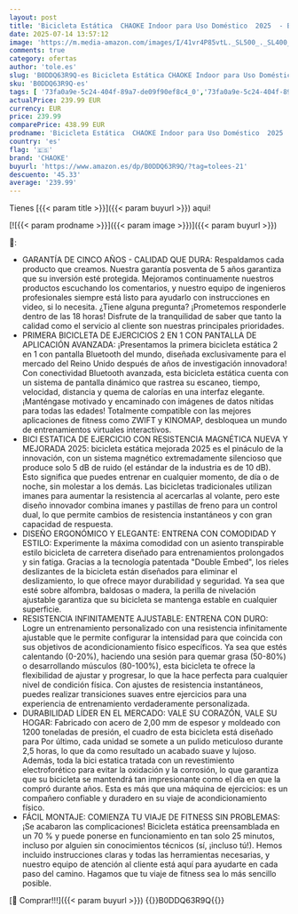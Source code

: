 ```yaml
---
layout: post
title: 'Bicicleta Estática  CHAOKE Indoor para Uso Doméstico  2025  - Bici Estatica Magnética  Ultra Silenciosa  Duradera  Resistencia Ajustable  Asiento Cómodo  APP  Max.160kg'
date: 2025-07-14 13:57:12
image: 'https://m.media-amazon.com/images/I/41vr4P85vtL._SL500_._SL400_.jpg'
comments: true
category: ofertas
author: 'tole.es'
slug: 'B0DDQ63R9Q-es Bicicleta Estática CHAOKE Indoor para Uso Doméstico 2025 -...'
sku: 'B0DDQ63R9Q-es'
tags: [ '73fa0a9e-5c24-404f-89a7-de09f90ef8c4_0','73fa0a9e-5c24-404f-89a7-de09f90ef8c4_3901','73fa0a9e-5c24-404f-89a7-de09f90ef8c4_9001','Arborist Merchandising Root','Bicicletas estáticas','Bicicletas estáticas y de spinning para fitness','Deportes y aire libre','Fitness y ejercicio','Máquinas de cardio para fitness','New Arrivals - Sports','Self Service','Special Features Stores','Sports - HL','bicicleta','chaoke','🇪🇸', ]
actualPrice: 239.99 EUR
currency: EUR
price: 239.99
comparePrice: 438.99 EUR
prodname: 'Bicicleta Estática  CHAOKE Indoor para Uso Doméstico  2025  - Bici Estatica Magnética  Ultra Silenciosa  Duradera  Resistencia Ajustable  Asiento Cómodo  APP  Max.160kg'
country: 'es'
flag: '🇪🇸'
brand: 'CHAOKE'
buyurl: 'https://www.amazon.es/dp/B0DDQ63R9Q/?tag=tolees-21'
descuento: '45.33'
average: '239.99'
---
```


Tienes [{{< param title >}}]({{< param buyurl >}}) aqui!

[![{{< param prodname >}}]({{< param image >}})]({{< param buyurl >}})

🔎:

- GARANTÍA DE CINCO AÑOS - CALIDAD QUE DURA: Respaldamos cada producto que creamos. Nuestra garantía posventa de 5 años garantiza que su inversión esté protegida. Mejoramos continuamente nuestros productos escuchando los comentarios, y nuestro equipo de ingenieros profesionales siempre está listo para ayudarlo con instrucciones en video, si lo necesita. ¿Tiene alguna pregunta? ¡Prometemos responderle dentro de las 18 horas! Disfrute de la tranquilidad de saber que tanto la calidad como el servicio al cliente son nuestras principales prioridades.
- PRIMERA BICICLETA DE EJERCICIOS 2 EN 1 CON PANTALLA DE APLICACIÓN AVANZADA: ¡Presentamos la primera bicicleta estática 2 en 1 con pantalla Bluetooth del mundo, diseñada exclusivamente para el mercado del Reino Unido después de años de investigación innovadora! Con conectividad Bluetooth avanzada, esta bicicleta estática cuenta con un sistema de pantalla dinámico que rastrea su escaneo, tiempo, velocidad, distancia y quema de calorías en una interfaz elegante. ¡Manténgase motivado y encaminado con imágenes de datos nítidas para todas las edades! Totalmente compatible con las mejores aplicaciones de fitness como ZWIFT y KINOMAP, desbloquea un mundo de entrenamientos virtuales interactivos.
- BICI ESTATICA DE EJERCICIO CON RESISTENCIA MAGNÉTICA NUEVA Y MEJORADA 2025: bicicleta estática mejorada 2025 es el pináculo de la innovación, con un sistema magnético extremadamente silencioso que produce solo 5 dB de ruido (el estándar de la industria es de 10 dB). Esto significa que puedes entrenar en cualquier momento, de día o de noche, sin molestar a los demás. Las bicicletas tradicionales utilizan imanes para aumentar la resistencia al acercarlas al volante, pero este diseño innovador combina imanes y pastillas de freno para un control dual, lo que permite cambios de resistencia instantáneos y con gran capacidad de respuesta.
- DISEÑO ERGONÓMICO Y ELEGANTE: ENTRENA CON COMODIDAD Y ESTILO: Experimente la máxima comodidad con un asiento transpirable estilo bicicleta de carretera diseñado para entrenamientos prolongados y sin fatiga. Gracias a la tecnología patentada "Double Embed", los rieles deslizantes de la bicicleta están diseñados para eliminar el deslizamiento, lo que ofrece mayor durabilidad y seguridad. Ya sea que esté sobre alfombra, baldosas o madera, la perilla de nivelación ajustable garantiza que su bicicleta se mantenga estable en cualquier superficie.
- RESISTENCIA INFINITAMENTE AJUSTABLE: ENTRENA CON DURO: Logre un entrenamiento personalizado con una resistencia infinitamente ajustable que le permite configurar la intensidad para que coincida con sus objetivos de acondicionamiento físico específicos. Ya sea que estés calentando (0-20%), haciendo una sesión para quemar grasa (50-80%) o desarrollando músculos (80-100%), esta bicicleta te ofrece la flexibilidad de ajustar y progresar, lo que la hace perfecta para cualquier nivel de condición física. Con ajustes de resistencia instantáneos, puedes realizar transiciones suaves entre ejercicios para una experiencia de entrenamiento verdaderamente personalizada.
- DURABILIDAD LÍDER EN EL MERCADO: VALE SU CORAZÓN, VALE SU HOGAR: Fabricado con acero de 2,00 mm de espesor y moldeado con 1200 toneladas de presión, el cuadro de esta bicicleta está diseñado para Por último, cada unidad se somete a un pulido meticuloso durante 2,5 horas, lo que da como resultado un acabado suave y lujoso. Además, toda la bici estatica tratada con un revestimiento electroforético para evitar la oxidación y la corrosión, lo que garantiza que su bicicleta se mantendrá tan impresionante como el día en que la compró durante años. Esta es más que una máquina de ejercicios: es un compañero confiable y duradero en su viaje de acondicionamiento físico.
- FÁCIL MONTAJE: COMIENZA TU VIAJE DE FITNESS SIN PROBLEMAS: ¡Se acabaron las complicaciones! Bicicleta estática preensamblada en un 70 % y puede ponerse en funcionamiento en tan solo 25 minutos, incluso por alguien sin conocimientos técnicos (sí, ¡incluso tú!). Hemos incluido instrucciones claras y todas las herramientas necesarias, y nuestro equipo de atención al cliente está aquí para ayudarte en cada paso del camino. Hagamos que tu viaje de fitness sea lo más sencillo posible.

[🛒 Comprar!!!]({{< param buyurl >}})
{{<world>}}B0DDQ63R9Q{{</world>}}
